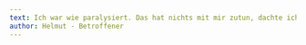 ```yaml
---
text: Ich war wie paralysiert. Das hat nichts mit mir zutun, dachte ich.
author: Helmut - Betroffener
---
```

